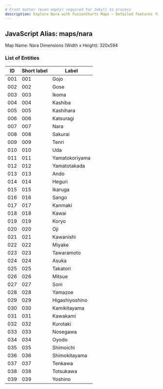 ```yaml
---
# Front matter (even empty) required for Jekyll to process
description: Explore Nara with FusionCharts Maps – Detailed features for seamless integration. Try now & enhance your data visualization today! 
---
```


## JavaScript Alias: maps/nara

Map Name: Nara
Dimensions (Width x Height): 320x594





### List of Entities

ID | Short label | Label
---|---|---|
001|001|Gojo
002|002|Gose
003|003|Ikoma
004|004|Kashiba
005|005|Kashihara
006|006|Katsuragi
007|007|Nara
008|008|Sakurai
009|009|Tenri
010|010|Uda
011|011|Yamatokoriyama
012|012|Yamatotakada
013|013|Ando
014|014|Heguri
015|015|Ikaruga
016|016|Sango
017|017|Kanmaki
018|018|Kawai
019|019|Koryo
020|020|Oji
021|021|Kawanishi
022|022|Miyake
023|023|Tawaramoto
024|024|Asuka
025|025|Takatori
026|026|Mitsue
027|027|Soni
028|028|Yamazoe
029|029|Higashiyoshino
030|030|Kamikitayama
031|031|Kawakami
032|032|Kurotaki
033|033|Nosegawa
034|034|Oyodo
035|035|Shimoichi
036|036|Shimokitayama
037|037|Tenkawa
038|038|Totsukawa
039|039|Yoshino